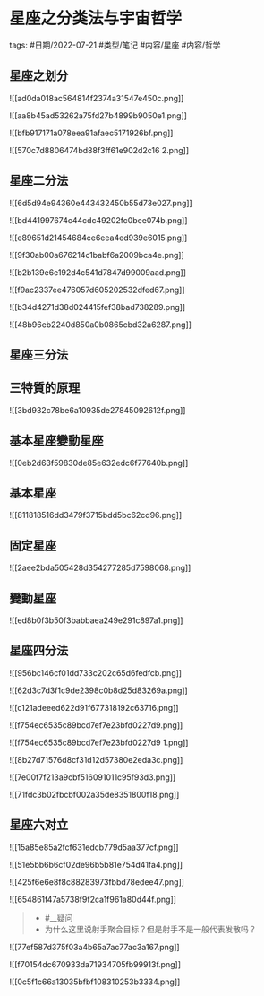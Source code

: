 # 星座之分类法与宇宙哲学


tags: #日期/2022-07-21 #类型/笔记 #内容/星座 #内容/哲学 



## 星座之划分

[](marginnote3app://note/6DDDE0B2-9118-4373-8B8D-60C9BCA3AB2D)


![[ad0da018ac564814f2374a31547e450c.png]][](marginnote3app://note/3F747455-7638-4BF0-8296-B2925DAD82DA)

![[aa8b45ad53262a75fd27b4899b9050e1.png]][](marginnote3app://note/9B9BECD6-7E75-48B9-990C-2251943F8156)

![[bfb917171a078eea91afaec5171926bf.png]][](marginnote3app://note/CDC58046-F63A-4B35-8A68-275DB93E53DE)

![[570c7d8806474bd88f3ff61e902d2c16 2.png]][](marginnote3app://note/890A1FF4-8229-4F56-98D7-DFCDB779CB0D)



## 星座二分法

[](marginnote3app://note/11B39019-5E4F-4E1D-8086-E6D3C646FED5)


![[6d5d94e94360e443432450b55d73e027.png]][](marginnote3app://note/B2C7F41D-C2CD-454C-92AF-53C07FF1EF2F)

![[bd441997674c44cdc49202fc0bee074b.png]][](marginnote3app://note/CB1B7EAF-F722-4C6E-A974-D003D64AA635)


![[e89651d21454684ce6eea4ed939e6015.png]][](marginnote3app://note/D66CED81-A797-4F61-BAC9-C441EC5B4D46)

![[9f30ab00a676214c1babf6a2009bca4e.png]][](marginnote3app://note/FF2F35A1-55C7-4F34-B021-AC31954A3595)

![[b2b139e6e192d4c541d7847d99009aad.png]][](marginnote3app://note/1A62C1C2-FD9E-4E5F-A459-F072B8D00F93)

![[f9ac2337ee476057d605202532dfed67.png]][](marginnote3app://note/FC38BF71-C253-4CB9-B5C4-032959CB6332)

![[b34d4271d38d024415fef38bad738289.png]][](marginnote3app://note/7AB7C1AF-02E0-42DF-94B3-5475FBDC880A)

![[48b96eb2240d850a0b0865cbd32a6287.png]][](marginnote3app://note/F8135457-A314-41F3-AB38-856457512E14)

## 星座三分法

[](marginnote3app://note/B36943DD-58BE-41E1-B151-CD8E747CC566)

## 三特質的原理

![[3bd932c78be6a10935de27845092612f.png]][](marginnote3app://note/462122FA-44AE-4000-8BC4-F0C75C3734E4)

## 基本星座變動星座

![[0eb2d63f59830de85e632edc6f77640b.png]][](marginnote3app://note/FD5A68ED-0A37-4160-B68C-71B3E8817B50)

## 基本星座

![[811818516dd3479f3715bdd5bc62cd96.png]][](marginnote3app://note/CFC8E41D-4403-40BB-AFFC-7498510BF576)

## 固定星座

![[2aee2bda505428d354277285d7598068.png]][](marginnote3app://note/BB78A4F8-467E-4478-BCD3-F2809F3B3F09)

## 變動星座

![[ed8b0f3b50f3babbaea249e291c897a1.png]][](marginnote3app://note/D31B674F-4DA5-4B63-AECE-54BA92A6E7D9)

## 星座四分法

[](marginnote3app://note/570BDD6B-3542-43D0-AA52-89635B9D4241)

![[956bc146cf01dd733c202c65d6fedfcb.png]][](marginnote3app://note/B6A89421-62E7-4ADA-AC3D-E4496A35E271)

![[62d3c7d3f1c9de2398c0b8d25d83269a.png]][](marginnote3app://note/7668046D-387E-45A1-9A3F-E9DD50ABD50F)

![[c121adeeed622d91f677318192c63716.png]][](marginnote3app://note/F9C18E4E-654D-4CA9-86BA-4637575DED69)

![[f754ec6535c89bcd7ef7e23bfd0227d9.png]][](marginnote3app://note/DD552AD2-7670-43CF-8189-0859722FAC5A)

![[f754ec6535c89bcd7ef7e23bfd0227d9 1.png]][](marginnote3app://note/DD552AD2-7670-43CF-8189-0859722FAC5A)

![[8b27d71576d8cf31d12d57380e2eda3c.png]][](marginnote3app://note/661B0B58-B8C2-439E-AD20-52DC6F4D2F79)

![[7e00f7f213a9cbf516091011c95f93d3.png]][](marginnote3app://note/380D147C-AD34-4909-9B56-6303B45A753D)

![[71fdc3b02fbcbf002a35de8351800f18.png]][](marginnote3app://note/11C526E0-7C97-427F-8ECA-4C55B2E2BFC6)

## 星座六对立

[](marginnote3app://note/E56E53E8-1DE9-4D71-BBF5-F1391D6287B1)

![[15a85e85a2fcf631edcb779d5aa377cf.png]][](marginnote3app://note/B1F86EAE-C0BB-4197-8DB8-D442C4B69D2C)

![[51e5bb6b6cf02de96b5b81e754d41fa4.png]][](marginnote3app://note/A9362CB6-C463-449D-9473-0B38CC54C73D)

![[425f6e6e8f8c88283973fbbd78edee47.png]][](marginnote3app://note/D4960064-54D8-42DD-8BE9-AB4BC947C69F)

![[654861f47a5738f9f2ca1f961a80d44f.png]][](marginnote3app://note/7A3143E0-71AB-4CC3-9567-B29523B2A749)

> - #__疑问
> - 为什么这里说射手聚合目标？但是射手不是一般代表发散吗？


![[77ef587d375f03a4b65a7ac77ac3a167.png]][](marginnote3app://note/320DD4E2-C044-4C67-8234-41618A3C02CE)

![[f70154dc670933da71934705fb99913f.png]][](marginnote3app://note/71B40011-DE8A-488B-BC91-331F4DC004AA)

![[0c5f1c66a13035bfbf108310253b3334.png]][](marginnote3app://note/1B7CC9C1-2F85-4606-8D42-09289041C89B)
